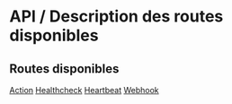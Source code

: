 # API / Description des routes disponibles

## Routes disponibles

[Action](./action/api_v2_action.md)
[Healthcheck](./healthcheck/api_v2_healthcheck.md)
[Heartbeat](./heartbeat/api_v2_heartbeat.md)
[Webhook](./action/api_v2_webhooks.md)
